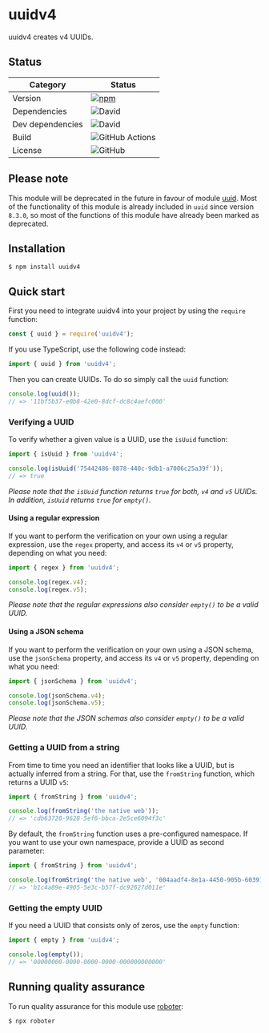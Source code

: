 # uuidv4

uuidv4 creates v4 UUIDs.

## Status

| Category         | Status                                                                                              |
| ---------------- | --------------------------------------------------------------------------------------------------- |
| Version          | [![npm](https://img.shields.io/npm/v/uuidv4)](https://www.npmjs.com/package/uuidv4)                 |
| Dependencies     | ![David](https://img.shields.io/david/thenativeweb/uuidv4)                                          |
| Dev dependencies | ![David](https://img.shields.io/david/dev/thenativeweb/uuidv4)                                      |
| Build            | ![GitHub Actions](https://github.com/thenativeweb/uuidv4/workflows/Release/badge.svg?branch=master) |
| License          | ![GitHub](https://img.shields.io/github/license/thenativeweb/uuidv4)                                |

## Please note

This module will be deprecated in the future in favour of module [uuid](https://www.npmjs.com/package/uuid). Most of the functionality of this module is already included in `uuid` since version `8.3.0`, so most of the functions of this module have already been marked as deprecated.

## Installation

```shell
$ npm install uuidv4
```

## Quick start

First you need to integrate uuidv4 into your project by using the `require` function:

```javascript
const { uuid } = require('uuidv4');
```

If you use TypeScript, use the following code instead:

```typescript
import { uuid } from 'uuidv4';
```

Then you can create UUIDs. To do so simply call the `uuid` function:

```javascript
console.log(uuid());
// => '11bf5b37-e0b8-42e0-8dcf-dc8c4aefc000'
```

### Verifying a UUID

To verify whether a given value is a UUID, use the `isUuid` function:

```javascript
import { isUuid } from 'uuidv4';

console.log(isUuid('75442486-0878-440c-9db1-a7006c25a39f'));
// => true
```

_Please note that the `isUuid` function returns `true` for both, `v4` and `v5` UUIDs. In addition, `isUuid` returns `true` for `empty()`._

#### Using a regular expression

If you want to perform the verification on your own using a regular expression, use the `regex` property, and access its `v4` or `v5` property, depending on what you need:

```javascript
import { regex } from 'uuidv4';

console.log(regex.v4);
console.log(regex.v5);
```

_Please note that the regular expressions also consider `empty()` to be a valid UUID._

#### Using a JSON schema

If you want to perform the verification on your own using a JSON schema, use the `jsonSchema` property, and access its `v4` or `v5` property, depending on what you need:

```javascript
import { jsonSchema } from 'uuidv4';

console.log(jsonSchema.v4);
console.log(jsonSchema.v5);
```

_Please note that the JSON schemas also consider `empty()` to be a valid UUID._

### Getting a UUID from a string

From time to time you need an identifier that looks like a UUID, but is actually inferred from a string. For that, use the `fromString` function, which returns a UUID `v5`:

```javascript
import { fromString } from 'uuidv4';

console.log(fromString('the native web'));
// => 'cdb63720-9628-5ef6-bbca-2e5ce6094f3c'
```

By default, the `fromString` function uses a pre-configured namespace. If you want to use your own namespace, provide a UUID as second parameter:

```javascript
import { fromString } from 'uuidv4';

console.log(fromString('the native web', '004aadf4-8e1a-4450-905b-6039179f52da'));
// => 'b1c4a89e-4905-5e3c-b57f-dc92627d011e'
```

### Getting the empty UUID

If you need a UUID that consists only of zeros, use the `empty` function:

```javascript
import { empty } from 'uuidv4';

console.log(empty());
// => '00000000-0000-0000-0000-000000000000'
```

## Running quality assurance

To run quality assurance for this module use [roboter](https://www.npmjs.com/package/roboter):

```shell
$ npx roboter
```
